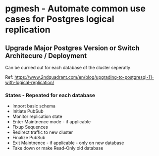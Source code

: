 # pgmesh - Automate common use cases for Postgres logical replication

## Upgrade Major Postgres Version or Switch Architecure / Deployment

Can be curried out for each database of the cluster seperatly

Ref: https://www.2ndquadrant.com/en/blog/upgrading-to-postgresql-11-with-logical-replication/

### States - Repeated for each database
- Import basic schema
- Initiate PubSub
- Monitor replication state
- Enter Maintnence mode - if applicable
- Fixup Sequences
- Redirect traffic to new cluster
- Finalize PubSub
- Exit Maintnence - if applicable - only on new database
- Take down or make Read-Only old database

